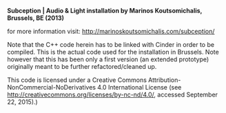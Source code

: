 
**Subception | Audio & Light installation by Marinos Koutsomichalis, Brussels, BE (2013)**

for more information visit: http://marinoskoutsomichalis.com/subception/

Note that the C++ code herein has to be linked with Cinder in order to be compiled. This is the actual code used for the installation in Brussels. Note however that this has been only a first version (an extended prototype) originally meant to be further refactored/cleaned up. 

This code is licensed under a Creative Commons Attribution-NonCommercial-NoDerivatives 4.0 International License (see http://creativecommons.org/licenses/by-nc-nd/4.0/, accessed September 22, 2015).)

